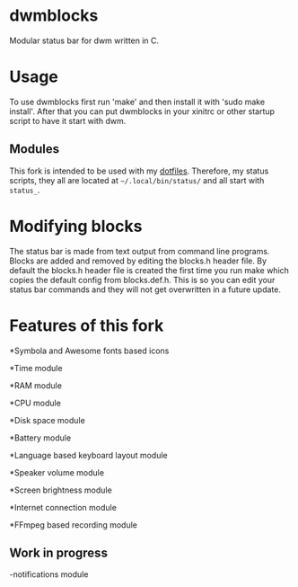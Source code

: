 # dwmblocks
Modular status bar for dwm written in C.
# Usage
To use dwmblocks first run 'make' and then install it with 'sudo make install'.
After that you can put dwmblocks in your xinitrc or other startup script to have it start with dwm.
## Modules
This fork is intended to be used with my [dotfiles](https://github.com/salahdin-ahmed/dotfiles). Therefore, my status scripts, they all are located at `~/.local/bin/status/` and all start with `status_`.
# Modifying blocks
The status bar is made from text output from command line programs.
Blocks are added and removed by editing the blocks.h header file.
By default the blocks.h header file is created the first time you run make which copies the default config from blocks.def.h.
This is so you can edit your status bar commands and they will not get overwritten in a future update.
# Features of this fork
*Symbola and Awesome fonts based icons

*Time module

*RAM module

*CPU module

*Disk space module

*Battery module

*Language based keyboard layout module

*Speaker volume module

*Screen brightness module

*Internet connection module

*FFmpeg based recording module
## Work in progress
-notifications module
